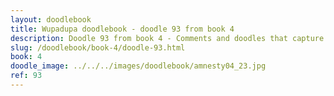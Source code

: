 ```yaml
---
layout: doodlebook
title: Wupadupa doodlebook - doodle 93 from book 4
description: Doodle 93 from book 4 - Comments and doodles that capture the essence of this event  
slug: /doodlebook/book-4/doodle-93.html
book: 4
doodle_image: ../../../images/doodlebook/amnesty04_23.jpg
ref: 93
---	  
```

																																																																							